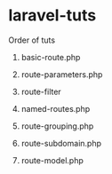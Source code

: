 laravel-tuts
============

Order of tuts

1. basic-route.php

2. route-parameters.php

3. route-filter

4. named-routes.php

5. route-grouping.php

6. route-subdomain.php

7. route-model.php
